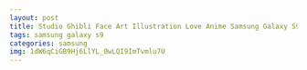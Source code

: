 ```yaml
---
layout: post
title: Studio Ghibli Face Art Illustration Love Anime Samsung Galaxy S9 Case
tags: samsung galaxy s9
categories: samsung
img: 1dW6qCiGB9Hj6LlYL_0wLQI9ImTvmlu7U
---
```

